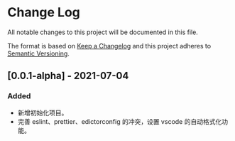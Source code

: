 # Change Log
All notable changes to this project will be documented in this file.

The format is based on [Keep a Changelog](http://keepachangelog.com/)
and this project adheres to [Semantic Versioning](http://semver.org/).

## [0.0.1-alpha] - 2021-07-04
### Added
- 新增初始化项目。
- 完善 eslint、prettier、edictorconfig 的冲突，设置 vscode 的自动格式化功能。

[0.1.0-alpha]: https://github.com/PureSincere/learn/compare/v0.0.1-alpha...HEAD
